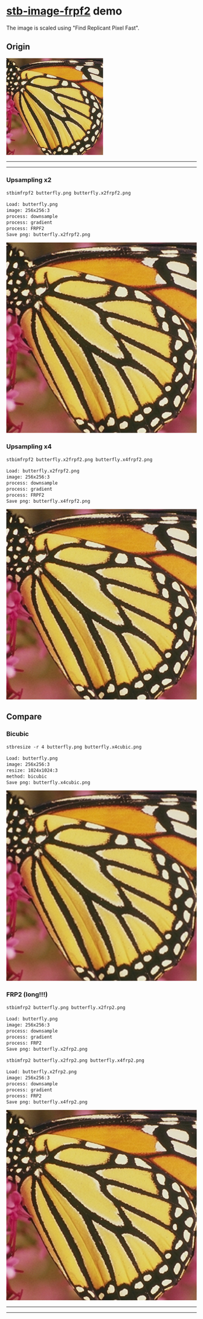 # [stb-image-frpf2](https://github.com/ImageProcessing-ElectronicPublications/stb-image-frpf2) demo

The image is scaled using "Find Replicant Pixel Fast".

## Origin

![orig](images/butterfly.png)

---

---

### Upsampling x2

```shell
stbimfrpf2 butterfly.png butterfly.x2frpf2.png 
```
```log 
Load: butterfly.png
image: 256x256:3
process: downsample
process: gradient
process: FRPF2
Save png: butterfly.x2frpf2.png
```

![x2](images/butterfly.x2frpf2.png)

### Upsampling x4

```shell
stbimfrpf2 butterfly.x2frpf2.png butterfly.x4frpf2.png 
```
```log 
Load: butterfly.x2frpf2.png
image: 256x256:3
process: downsample
process: gradient
process: FRPF2
Save png: butterfly.x4frpf2.png
```

![x4](images/butterfly.x4frpf2.png)

## Compare

### Bicubic

```shell
stbresize -r 4 butterfly.png butterfly.x4cubic.png
```
```log 
Load: butterfly.png
image: 256x256:3
resize: 1024x1024:3
method: bicubic
Save png: butterfly.x4cubic.png
```

![x4c](images/butterfly.x4cubic.png)

### FRP2 (long!!!)

```shell
stbimfrp2 butterfly.png butterfly.x2frp2.png 
```
```log 
Load: butterfly.png
image: 256x256:3
process: downsample
process: gradient
process: FRP2
Save png: butterfly.x2frp2.png
```
```shell
stbimfrp2 butterfly.x2frp2.png butterfly.x4frp2.png 
```
```log 
Load: butterfly.x2frp2.png
image: 256x256:3
process: downsample
process: gradient
process: FRP2
Save png: butterfly.x4frp2.png
```

![x4l](images/butterfly.x4frp2.png)

---

---

